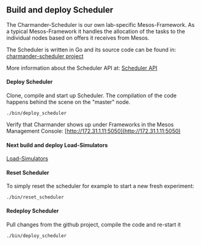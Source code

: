 Build and deploy Scheduler
--------------------------

The Charmander-Scheduler is our own lab-specific Mesos-Framework. As a typical Mesos-Framework it handles the allocation of
the tasks to the individual nodes based on offers it receives from Mesos.

The Scheduler is written in Go and its source code can be found in: [charmander-scheduler project](https://github.com/att-innovate/charmander-scheduler)

More information about the Scheduler API at: [Scheduler API](https://github.com/att-innovate/charmander/blob/master/docs/SCHEDULERAPI.md)

#### Deploy Scheduler

Clone, compile and start up Scheduler. The compilation of the code happens behind the scene on the "master" node.

```
./bin/deploy_scheduler
```

Verify that Charmander shows up under Frameworks in the Mesos Management Console: [http://172.31.1.11:5050](http://172.31.1.11:5050)


#### Next build and deploy Load-Simulators

[Load-Simulators](https://github.com/att-innovate/charmander/blob/master/docs/SETUPSIMULATOR.md)


#### Reset Scheduler

To simply reset the scheduler for example to start a new fresh experiment:

```
./bin/reset_scheduler
```

#### Redeploy Scheduler

Pull changes from the github project, compile the code and re-start it

```
./bin/deploy_scheduler
```


